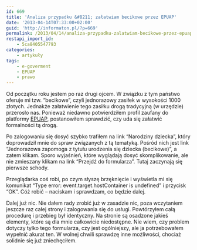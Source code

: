 ```yaml
---
id: 669
title: 'Analiza przypadku &#8211; załatwiam becikowe przez EPUAP'
date: '2013-04-14T07:33:00+02:00'
guid: 'http://informaton.pl/?p=669'
permalink: /2013/04/14/analiza-przypadku-zalatwiam-becikowe-przez-epuap/
restapi_import_id:
    - 5ca8405547793
categories:
    - artykuły
tags:
    - e-goverment
    - EPUAP
    - prawo
---
```


Od początku roku jestem po raz drugi ojcem. W związku z tym państwo oferuje mi tzw. “becikowe”, czyli jednorazowy zasiłek w wysokości 1000 złotych. Jednakże załatwienie tego zasiłku drogą tradycyjną (w urzędzie) przerosło nas. Ponieważ niedawno potwierdziłem profil zaufany do platformy [EPUAP](http://epuap.gov.pl), postanowiłem sprawdzić, czy uda się załatwić formalności tą drogą.

Po zalogowaniu się dosyć szybko trafiłem na link “Narodziny dziecka”, który doprowadził mnie do spraw związanych z tą tematyką. Pośród nich jest link “Jednorazowa zapomoga z tytułu urodzenia się dziecka (becikowe)”, a zatem klikam. Sporo wyjaśnień, które wyglądają dosyć skomplikowanie, ale nie zmieszany klikam na link “Przejdź do formularza”. Tutaj zaczynają się pierwsze schody.

Przeglądarka coś robi, po czym słyszę brzęknięcie i wyświetla mi się komunikat “Type error: event.target.hostContainer is undefined” i przycisk “OK”. Cóż robić – naciskam i sprawdzam, co będzie dalej.

Dalej już nic. Nie dałem rady zrobić już w zasadzie nic, poza wczytaniem jeszcze raz całej strony i zalogowania się do usługi. Powtórzyłem całą procedurę i przebieg był identyczny. Na stronie są osadzone jakieś elementy, które są dla mnie całkowicie niedostępne. Nie wiem, czy problem dotyczy tylko tego formularza, czy jest ogólniejszy, ale ja potrzebowałem wypełnić akurat ten. W wolnej chwili sprawdzę inne możliwości, chociaż solidnie się już zniechęciłem.
